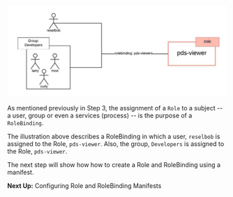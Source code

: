 ![RBAC RoleBindings](https://github.com/reselbob/k8sassets/blob/master/rbac/images/RBAC-RoleBinding.jpeg?raw=true)

As mentioned previously in Step 3, the assignment of a `Role` to a subject -- a user, group or even a services (process) -- is the purpose of
a `RoleBinding`.

The illustration above describes a RoleBinding in which a user, `reselbob` is assigned to the Role, `pds-viewer`.
Also, the group, `Developers` is assigned to the Role, `pds-viewer`.

The next step will show how how to create a Role and RoleBinding using a manifest.
 
 **Next Up:** Configuring Role and RoleBinding Manifests